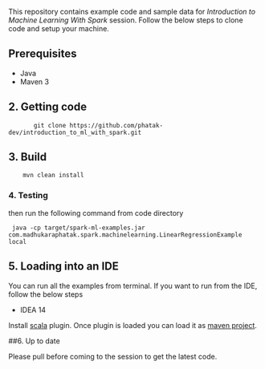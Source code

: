 This repository contains example code and sample data for *Introduction to Machine Learning With Spark* session.
Follow the below steps to clone code and setup your machine.


## Prerequisites

* Java
* Maven 3


## 2. Getting code

           git clone https://github.com/phatak-dev/introduction_to_ml_with_spark.git


## 3. Build

        mvn clean install

### 4. Testing

then run the following command from code directory

     java -cp target/spark-ml-examples.jar com.madhukaraphatak.spark.machinelearning.LinearRegressionExample local


## 5. Loading into an IDE

You can run all the examples from terminal. If you want to run from the IDE, follow the below steps


* IDEA 14

 Install [scala](https://plugins.jetbrains.com/plugin/?id=1347) plugin. Once plugin is loaded you can load it as [maven
 project](https://www.jetbrains.com/idea/help/importing-project-from-maven-model.html).



##6. Up to date

Please pull before coming to the session to get the latest code.